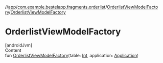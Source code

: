 //[app](../../index.md)/[com.example.bestelapp.fragments.orderlist](../index.md)/[OrderlistViewModelFactory](index.md)/[OrderlistViewModelFactory](-orderlist-view-model-factory.md)



# OrderlistViewModelFactory  
[androidJvm]  
Content  
fun [OrderlistViewModelFactory](-orderlist-view-model-factory.md)(table: [Int](https://kotlinlang.org/api/latest/jvm/stdlib/kotlin/-int/index.html), application: [Application](https://developer.android.com/reference/kotlin/android/app/Application.html))  



